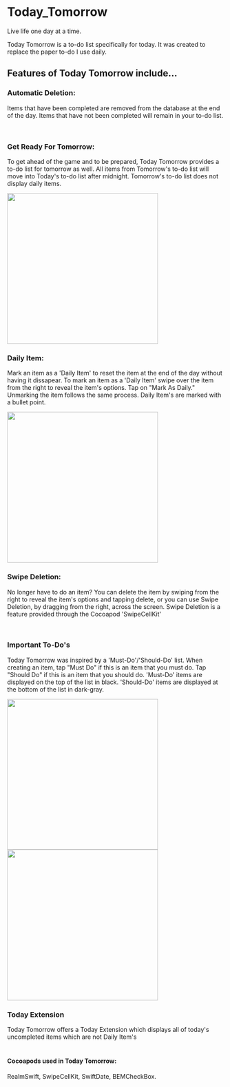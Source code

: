 # Today_Tomorrow

Live life one day at a time. 

Today Tomorrow is a to-do list specifically for today. It was created to replace the paper to-do I use daily. 



## Features of Today Tomorrow include... 

### Automatic Deletion: 

Items that have been completed are removed from the database at the end of the day. Items that have not been completed will remain in your to-do list.

<br />

### Get Ready For Tomorrow:

To get ahead of the game and to be prepared, Today Tomorrow provides a to-do list for tomorrow as well. All items from Tomorrow's to-do list will move into Today's to-do list after midnight. Tomorrow's to-do list does not display daily items. 

<img src="https://github.com/arviteri/Today_Tomorrow/blob/master/ImageFiles/tomorrow.png" width="350">
<br />

### Daily Item: 

Mark an item as a 'Daily Item' to reset the item at the end of the day without having it dissapear. To mark an item as a 'Daily Item' swipe over the item from the right to reveal the item's options. Tap on "Mark As Daily." Unmarking the item follows the same process. Daily Item's are marked with a bullet point.

<img src="https://github.com/arviteri/Today_Tomorrow/blob/master/ImageFiles/daily.png" width="350">
<br />

### Swipe Deletion:

No longer have to do an item? You can delete the item by swiping from the right to reveal the item's options and tapping delete, or you can use Swipe Deletion, by dragging from the right, across the screen. Swipe Deletion is a feature provided through the Cocoapod 'SwipeCellKit'

<br />

### Important To-Do's

Today Tomorrow was inspired by a 'Must-Do'/'Should-Do' list. When creating an item, tap "Must Do" if this is an item that you must do. Tap "Should Do" if this is an item that you should do. 'Must-Do' items are displayed on the top of the list in black. 'Should-Do' items are displayed at the bottom of the list in dark-gray.

<img src="https://github.com/arviteri/Today_Tomorrow/blob/master/ImageFiles/popup.png" width="350"><img src="https://github.com/arviteri/Today_Tomorrow/blob/master/ImageFiles/mustshould.png" width="350">
<br />

### Today Extension

Today Tomorrow offers a Today Extension which displays all of today's uncompleted items which are not Daily Item's

#
#### Cocoapods used in Today Tomorrow: 

RealmSwift, SwipeCellKit, SwiftDate, BEMCheckBox. 


